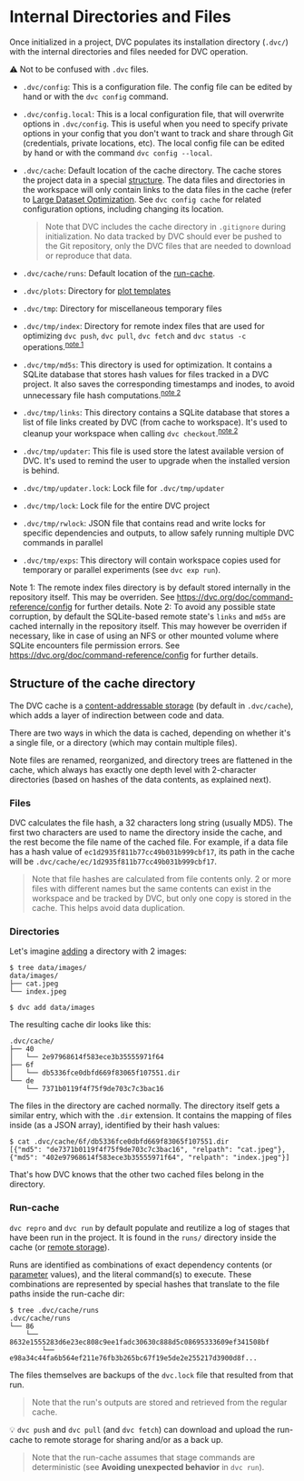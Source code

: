 # Internal Directories and Files

Once initialized in a <abbr>project</abbr>, DVC populates its installation
directory (`.dvc/`) with the internal directories and files needed for DVC
operation.

⚠️ Not to be confused with `.dvc` files.

- `.dvc/config`: This is a configuration file. The config file can be edited by
  hand or with the `dvc config` command.

- `.dvc/config.local`: This is a local configuration file, that will overwrite
  options in `.dvc/config`. This is useful when you need to specify private
  options in your config that you don't want to track and share through Git
  (credentials, private locations, etc). The local config file can be edited by
  hand or with the command `dvc config --local`.

- `.dvc/cache`: Default location of the <abbr>cache</abbr> directory. The cache
  stores the project data in a special
  [structure](#structure-of-the-cache-directory). The data files and directories
  in the <abbr>workspace</abbr> will only contain links to the data files in the
  cache (refer to
  [Large Dataset Optimization](/doc/user-guide/large-dataset-optimization). See
  `dvc config cache` for related configuration options, including changing its
  location.

  > Note that DVC includes the cache directory in `.gitignore` during
  > initialization. No data tracked by DVC should ever be pushed to the Git
  > repository, only the <abbr>DVC files</abbr> that are needed to download or
  > reproduce that data.

- `.dvc/cache/runs`: Default location of the [run-cache](#run-cache).

- `.dvc/plots`: Directory for
  [plot templates](/doc/command-reference/plots#plot-templates)

- `.dvc/tmp`: Directory for miscellaneous temporary files

- `.dvc/tmp/index`: Directory for remote index files that are used for
  optimizing `dvc push`, `dvc pull`, `dvc fetch` and `dvc status -c` 
  operations.<sup>[note 1](#remote-index)</sup>

- `.dvc/tmp/md5s`: This directory is used for optimization. It contains a SQLite
  database that stores hash values for files tracked in a DVC project. It also
  saves the corresponding timestamps and inodes, to avoid unnecessary file hash
  computations.<sup>[note 2](#sqlite-default)</sup>

- `.dvc/tmp/links`: This directory contains a SQLite database that stores a list
  of file links created by DVC (from cache to <abbr>workspace</abbr>). It's used
  to cleanup your workspace when calling `dvc checkout`.<sup>[note 2](#sqlite-default)</sup>

- `.dvc/tmp/updater`: This file is used store the latest available version of
  DVC. It's used to remind the user to upgrade when the installed version is
  behind.

- `.dvc/tmp/updater.lock`: Lock file for `.dvc/tmp/updater`

- `.dvc/tmp/lock`: Lock file for the entire DVC project

- `.dvc/tmp/rwlock`: JSON file that contains read and write locks for specific
  dependencies and outputs, to allow safely running multiple DVC commands in
  parallel

- `.dvc/tmp/exps`: This directory will contain workspace copies used for
  temporary or parallel <abbr>experiments</abbr> (see `dvc exp run`).

<a name="remote-index">Note 1</a>: The remote index files directory is by default
stored internally in the repository itself. This may be overriden.  See 
https://dvc.org/doc/command-reference/config for further details.
<a name="sqlite-default">Note 2</a>: To avoid any possible state corruption, by default the SQLite-based 
remote state's `links` and `md5s` are cached internally in the 
repository itself. This may however be overriden if necessary, 
like in case of using an NFS or other mounted volume where SQLite encounters
file permission errors. See https://dvc.org/doc/command-reference/config for
further details.

## Structure of the cache directory

The DVC cache is a
[content-addressable storage](https://en.wikipedia.org/wiki/Content-addressable_storage)
(by default in `.dvc/cache`), which adds a layer of indirection between code and
data.

There are two ways in which the data is <abbr>cached</abbr>, depending on
whether it's a single file, or a directory (which may contain multiple files).

Note files are renamed, reorganized, and directory trees are flattened in the
cache, which always has exactly one depth level with 2-character directories
(based on hashes of the data contents, as explained next).

### Files

DVC calculates the file hash, a 32 characters long string (usually MD5). The
first two characters are used to name the directory inside the cache, and the
rest become the file name of the cached file. For example, if a data file has a
hash value of `ec1d2935f811b77cc49b031b999cbf17`, its path in the cache will be
`.dvc/cache/ec/1d2935f811b77cc49b031b999cbf17`.

> Note that file hashes are calculated from file contents only. 2 or more files
> with different names but the same contents can exist in the workspace and be
> tracked by DVC, but only one copy is stored in the cache. This helps avoid
> data duplication.

### Directories

Let's imagine [adding](/doc/command-reference/add) a directory with 2 images:

```dvc
$ tree data/images/
data/images/
├── cat.jpeg
└── index.jpeg

$ dvc add data/images
```

The resulting cache dir looks like this:

```dvc
.dvc/cache/
├── 40
│   └── 2e97968614f583ece3b35555971f64
├── 6f
│   └── db5336fce0dbfd669f83065f107551.dir
└── de
    └── 7371b0119f4f75f9de703c7c3bac16
```

The files in the directory are cached normally. The directory itself gets a
similar entry, which with the `.dir` extension. It contains the mapping of files
inside (as a JSON array), identified by their hash values:

```dvc
$ cat .dvc/cache/6f/db5336fce0dbfd669f83065f107551.dir
[{"md5": "de7371b0119f4f75f9de703c7c3bac16", "relpath": "cat.jpeg"},
{"md5": "402e97968614f583ece3b35555971f64", "relpath": "index.jpeg"}]
```

That's how DVC knows that the other two cached files belong in the directory.

### Run-cache

`dvc repro` and `dvc run` by default populate and reutilize a log of stages that
have been run in the project. It is found in the `runs/` directory inside the
cache (or [remote storage](/doc/command-reference/remote)).

Runs are identified as combinations of exact <abbr>dependency</abbr> contents
(or [parameter](/doc/command-reference/params) values), and the literal
command(s) to execute. These combinations are represented by special hashes that
translate to the file paths inside the run-cache dir:

```dvc
$ tree .dvc/cache/runs
.dvc/cache/runs
└── 86
    └── 8632e1555283d6e23ec808c9ee1fadc30630c888d5c08695333609ef341508bf
        └── e98a34c44fa6b564ef211e76fb3b265bc67f19e5de2e255217d3900d8f...
```

The files themselves are backups of the `dvc.lock` file that resulted from that
run.

> Note that the run's <abbr>outputs</abbr> are stored and retrieved from the
> regular cache.

💡 `dvc push` and `dvc pull` (and `dvc fetch`) can download and upload the
run-cache to remote storage for sharing and/or as a back up.

> Note that the run-cache assumes that stage commands are deterministic (see
> **Avoiding unexpected behavior** in `dvc run`).
